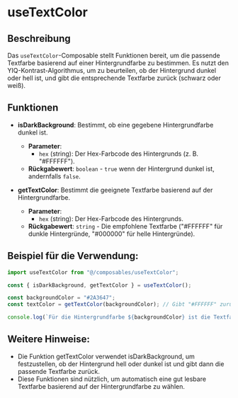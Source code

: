# useTextColor

## Beschreibung
Das `useTextColor`-Composable stellt Funktionen bereit, um die passende Textfarbe basierend auf einer Hintergrundfarbe zu bestimmen. Es nutzt den YIQ-Kontrast-Algorithmus, um zu beurteilen, ob der Hintergrund dunkel oder hell ist, und gibt die entsprechende Textfarbe zurück (schwarz oder weiß).

## Funktionen

- **isDarkBackground**: Bestimmt, ob eine gegebene Hintergrundfarbe dunkel ist.
  - **Parameter**:
    - `hex` (string): Der Hex-Farbcode des Hintergrunds (z. B. "#FFFFFF").
  - **Rückgabewert**: `boolean` - `true` wenn der Hintergrund dunkel ist, andernfalls `false`.

- **getTextColor**: Bestimmt die geeignete Textfarbe basierend auf der Hintergrundfarbe.
  - **Parameter**:
    - `hex` (string): Der Hex-Farbcode des Hintergrunds.
  - **Rückgabewert**: `string` - Die empfohlene Textfarbe ("#FFFFFF" für dunkle Hintergründe, "#000000" für helle Hintergründe).

## Beispiel für die Verwendung:
```javascript
import useTextColor from "@/composables/useTextColor";

const { isDarkBackground, getTextColor } = useTextColor();

const backgroundColor = "#2A3647";
const textColor = getTextColor(backgroundColor); // Gibt "#FFFFFF" zurück, wenn der Hintergrund dunkel ist

console.log(`Für die Hintergrundfarbe ${backgroundColor} ist die Textfarbe ${textColor}.`);

```
## Weitere Hinweise:
  - Die Funktion getTextColor verwendet isDarkBackground, um festzustellen, ob der Hintergrund hell oder dunkel ist und gibt dann die passende Textfarbe zurück.
  - Diese Funktionen sind nützlich, um automatisch eine gut lesbare Textfarbe basierend auf der Hintergrundfarbe zu wählen.